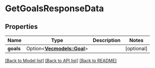 # GetGoalsResponseData

## Properties

Name | Type | Description | Notes
------------ | ------------- | ------------- | -------------
**goals** | Option<[**Vec<models::Goal>**](Goal.md)> |  | [optional]

[[Back to Model list]](../README.md#documentation-for-models) [[Back to API list]](../README.md#documentation-for-api-endpoints) [[Back to README]](../README.md)


